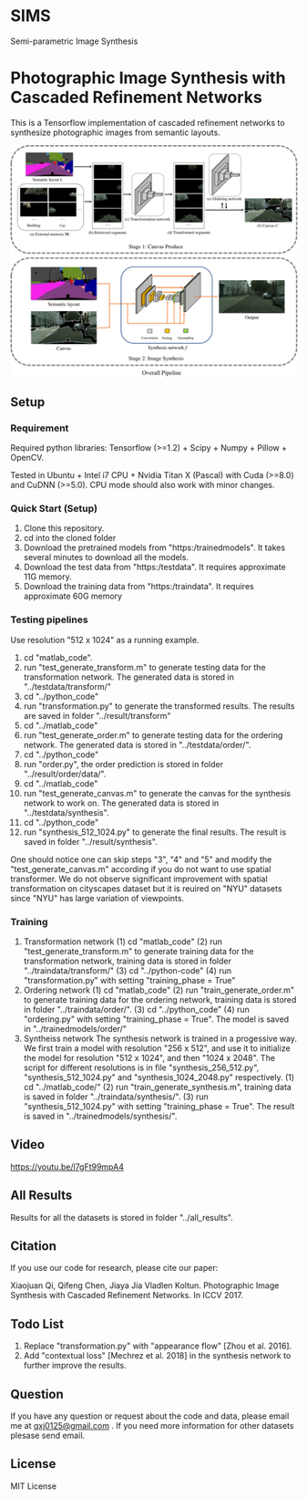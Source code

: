 # SIMS
Semi-parametric Image Synthesis
# Photographic Image Synthesis with Cascaded Refinement Networks

This is a Tensorflow implementation of cascaded refinement networks to synthesize photographic images from semantic layouts.

<img src="./overallpipeline.png"/>

## Setup

### Requirement
Required python libraries: Tensorflow (>=1.2) + Scipy + Numpy + Pillow + OpenCV.

Tested in Ubuntu + Intel i7 CPU + Nvidia Titan X (Pascal) with Cuda (>=8.0) and CuDNN (>=5.0). CPU mode should also work with minor changes.

### Quick Start (Setup)
1. Clone this repository.
2. cd into the cloned folder
3. Download the pretrained models from "https:/trainedmodels". It takes several minutes to download all the models.
4. Download the test data from "https:/testdata". It requires approximate 11G memory.
5. Download the training data from "https:/traindata". It requires approximate 60G memory

### Testing pipelines
Use resolution "512 x 1024" as a running example.
1. cd "matlab_code".
2. run "test_generate_transform.m" to generate testing data for the transformation network. The generated data is stored in  "../testdata/transform/"
3. cd "../python_code"
4. run "transformation.py" to generate the transformed results. The results are saved in folder "../result/transform"
5. cd "../matlab_code"
6.  run "test_generate_order.m" to generate testing data for the ordering network. The generated data is stored in "../testdata/order/".
7. cd "../python_code"
8. run "order.py", the order prediction is stored in folder "../result/order/data/".
9. cd "../matlab_code"
10. run "test_generate_canvas.m" to generate the canvas for the synthesis network to work on. The generated data is stored in "../testdata/synthesis".
11. cd "../python_code"
12. run "synthesis_512_1024.py" to generate the final results. The result is saved in folder "../result/synthesis".

One should notice one can skip steps "3", "4" and "5" and modify the "test_generate_canvas.m" according if you do not want to use spatial transformer. We do not observe significant improvement with spatial transformation on cityscapes dataset but it is reuired on "NYU" datasets since "NYU" has large variation of viewpoints.

### Training
1. Transformation network
(1) cd "matlab_code"
(2) run "test_generate_transform.m" to generate training data for the transformation network, training data is stored in folder "../traindata/transform/"
(3) cd "../python-code"
(4) run "transformation.py" with setting "training_phase = True"
2. Ordering network
(1) cd "matlab_code"
(2) run "train_generate_order.m" to generate training data for the ordering network, training data is stored in folder "../traindata/order/".
(3) cd "../python_code"
(4) run "ordering.py" with setting "training_phase = True". The model is saved in "../trainedmodels/order/"
3. Syntheiss network
The synthesis network is trained in a progessive way. We first train a model with resolution "256 x 512", and use it to initialize the model for resolution "512 x 1024", and then "1024 x 2048". The script for different resolutions is in file "synthesis_256_512.py", "synthesis_512_1024.py" and "synthesis_1024_2048.py" respectively.
(1) cd "../matlab_code/"
(2) run "train_generate_synthesis.m", training data is saved in folder "../traindata/synthesis/".
(3) run "synthesis_512_1024.py" with setting "training_phase = True". The result is saved in "../trainedmodels/synthesis/".

## Video
https://youtu.be/l7gFt99mpA4

## All Results
Results for all the datasets is stored in folder "../all_results".

## Citation
If you use our code for research, please cite our paper:

Xiaojuan Qi, Qifeng Chen, Jiaya Jia Vladlen Koltun. Photographic Image Synthesis with Cascaded Refinement Networks. In ICCV 2017.


## Todo List
1.  Replace "transformation.py" with "appearance flow" [Zhou et al. 2016].
2. Add "contextual loss" [Mechrez et al. 2018] in the synthesis network to further improve the results.

## Question
If you have any question or request about the code and data, please email me at qxj0125@gmail.com . If you need more information for other datasets plesase send email. 

## License
MIT License